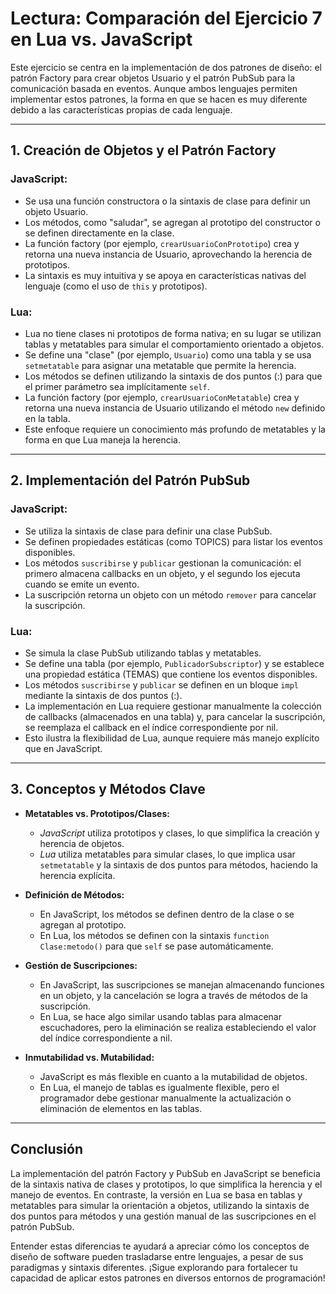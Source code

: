 # Lectura: Comparación del Ejercicio 7 en Lua vs. JavaScript

Este ejercicio se centra en la implementación de dos patrones de diseño: el patrón Factory para crear objetos Usuario y el patrón PubSub para la comunicación basada en eventos. Aunque ambos lenguajes permiten implementar estos patrones, la forma en que se hacen es muy diferente debido a las características propias de cada lenguaje.

---

## 1. Creación de Objetos y el Patrón Factory

### JavaScript:
- Se usa una función constructora o la sintaxis de clase para definir un objeto Usuario.
- Los métodos, como "saludar", se agregan al prototipo del constructor o se definen directamente en la clase.
- La función factory (por ejemplo, `crearUsuarioConPrototipo`) crea y retorna una nueva instancia de Usuario, aprovechando la herencia de prototipos.
- La sintaxis es muy intuitiva y se apoya en características nativas del lenguaje (como el uso de `this` y prototipos).

### Lua:
- Lua no tiene clases ni prototipos de forma nativa; en su lugar se utilizan tablas y metatables para simular el comportamiento orientado a objetos.
- Se define una "clase" (por ejemplo, `Usuario`) como una tabla y se usa `setmetatable` para asignar una metatable que permite la herencia.
- Los métodos se definen utilizando la sintaxis de dos puntos (:) para que el primer parámetro sea implícitamente `self`.
- La función factory (por ejemplo, `crearUsuarioConMetatable`) crea y retorna una nueva instancia de Usuario utilizando el método `new` definido en la tabla.
- Este enfoque requiere un conocimiento más profundo de metatables y la forma en que Lua maneja la herencia.

---

## 2. Implementación del Patrón PubSub

### JavaScript:
- Se utiliza la sintaxis de clase para definir una clase PubSub.
- Se definen propiedades estáticas (como TOPICS) para listar los eventos disponibles.
- Los métodos `suscribirse` y `publicar` gestionan la comunicación: el primero almacena callbacks en un objeto, y el segundo los ejecuta cuando se emite un evento.
- La suscripción retorna un objeto con un método `remover` para cancelar la suscripción.

### Lua:
- Se simula la clase PubSub utilizando tablas y metatables.
- Se define una tabla (por ejemplo, `PublicadorSubscriptor`) y se establece una propiedad estática (TEMAS) que contiene los eventos disponibles.
- Los métodos `suscribirse` y `publicar` se definen en un bloque `impl` mediante la sintaxis de dos puntos (:).
- La implementación en Lua requiere gestionar manualmente la colección de callbacks (almacenados en una tabla) y, para cancelar la suscripción, se reemplaza el callback en el índice correspondiente por nil.
- Esto ilustra la flexibilidad de Lua, aunque requiere más manejo explícito que en JavaScript.

---

## 3. Conceptos y Métodos Clave

- **Metatables vs. Prototipos/Clases:**
  - *JavaScript* utiliza prototipos y clases, lo que simplifica la creación y herencia de objetos.
  - *Lua* utiliza metatables para simular clases, lo que implica usar `setmetatable` y la sintaxis de dos puntos para métodos, haciendo la herencia explícita.

- **Definición de Métodos:**
  - En JavaScript, los métodos se definen dentro de la clase o se agregan al prototipo.
  - En Lua, los métodos se definen con la sintaxis `function Clase:metodo()` para que `self` se pase automáticamente.

- **Gestión de Suscripciones:**
  - En JavaScript, las suscripciones se manejan almacenando funciones en un objeto, y la cancelación se logra a través de métodos de la suscripción.
  - En Lua, se hace algo similar usando tablas para almacenar escuchadores, pero la eliminación se realiza estableciendo el valor del índice correspondiente a nil.

- **Inmutabilidad vs. Mutabilidad:**
  - JavaScript es más flexible en cuanto a la mutabilidad de objetos.
  - En Lua, el manejo de tablas es igualmente flexible, pero el programador debe gestionar manualmente la actualización o eliminación de elementos en las tablas.

---

## Conclusión

La implementación del patrón Factory y PubSub en JavaScript se beneficia de la sintaxis nativa de clases y prototipos, lo que simplifica la herencia y el manejo de eventos. En contraste, la versión en Lua se basa en tablas y metatables para simular la orientación a objetos, utilizando la sintaxis de dos puntos para métodos y una gestión manual de las suscripciones en el patrón PubSub.

Entender estas diferencias te ayudará a apreciar cómo los conceptos de diseño de software pueden trasladarse entre lenguajes, a pesar de sus paradigmas y sintaxis diferentes. ¡Sigue explorando para fortalecer tu capacidad de aplicar estos patrones en diversos entornos de programación!
